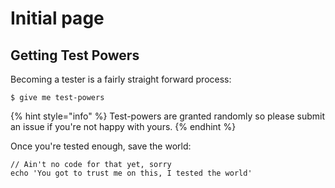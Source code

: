 # Initial page

## Getting Test Powers

Becoming a tester is a fairly straight forward process:

```
$ give me test-powers
```

{% hint style="info" %}
 Test-powers are granted randomly so please submit an issue if you're not happy with yours.
{% endhint %}

Once you're tested enough, save the world:

```
// Ain't no code for that yet, sorry
echo 'You got to trust me on this, I tested the world'
